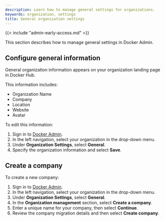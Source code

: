 ```yaml
---
description: Learn how to manage general settings for organizations.
keywords: organization, settings
title: General organization settings
---
```


{{< include "admin-early-access.md" >}}

This section describes how to manage general settings in Docker Admin.

## Configure general information

General organization information appears on your organization landing page in Docker Hub.

This information includes:
 - Organization Name
 - Company
 - Location
 - Website
 - Avatar

To edit this information:

1. Sign in to [Docker Admin](https://admin.docker.com).
2. In the left navigation, select your organization in the drop-down menu.
3. Under **Organization Settings**, select **General**.
4. Specify the organization information and select **Save**.

## Create a company

To create a new company:

1. Sign in to [Docker Admin](https://admin.docker.com).
2. In the left navigation, select your organization in the drop-down menu.
3. Under **Organization Settings**, select **General**.
4. In the **Organization management** section, select **Create a company**.
5. Enter a unique name for your company, then select **Continue**.
6. Review the company migration details and then select **Create company**.